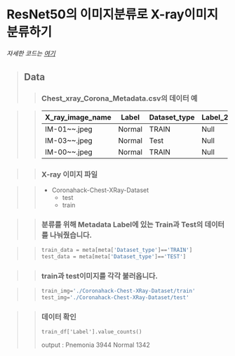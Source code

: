 ResNet50의 이미지분류로 X-ray이미지 분류하기
=============
###### 자세한 코드는 [여기](https://github.com/yeol0129/xray_ResNet50_Pneumonia/blob/main/pneumonia_resnet50.ipynb)
> ## Data 
> > ### Chest_xray_Corona_Metadata.csv의 데이터 예

> > X_ray_image_name|Label|Dataset_type|Label_2_Virus_category|Label_1_Virus_category
>> ---|---|---|---|---|
>> IM-01~~.jpeg|Normal|TRAIN|Null|bacteria
>> IM-03~~.jpeg|Normal|Test|Null|virus
>> IM-00~~.jpeg|Normal|TRAIN|Null|Covid-19

>> ### X-ray 이미지 파일

>> * Coronahack-Chest-XRay-Dataset
>>   * test
>>   * train


>> ### 분류를 위해 Metadata Label에 있는 Train과 Test의 데이터를 나눠줬습니다.

>> ```python
>> train_data = meta[meta['Dataset_type']=='TRAIN']
>> test_data = meta[meta['Dataset_type']=='TEST']
>> ```

>> ### train과 test이미지를 각각 불러옵니다.

>> ```python
>> train_img='./Coronahack-Chest-XRay-Dataset/train'
>> test_img='./Coronahack-Chest-XRay-Dataset/test'
>> ```

>> ### 데이터 확인
>> ```
>> train_df['Label'].value_counts()
>> ```
>> output : 
>> Pnemonia    3944
>> Normal      1342
